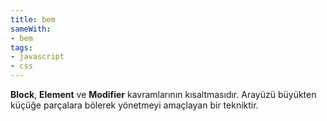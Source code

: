 ```yaml
---
title: bem
sameWith:
- bem
tags:
- javascript
- css
---
```


**Block**, **Element** ve **Modifier** kavramlarının kısaltmasıdır. Arayüzü büyükten küçüğe parçalara bölerek yönetmeyi amaçlayan bir tekniktir.
